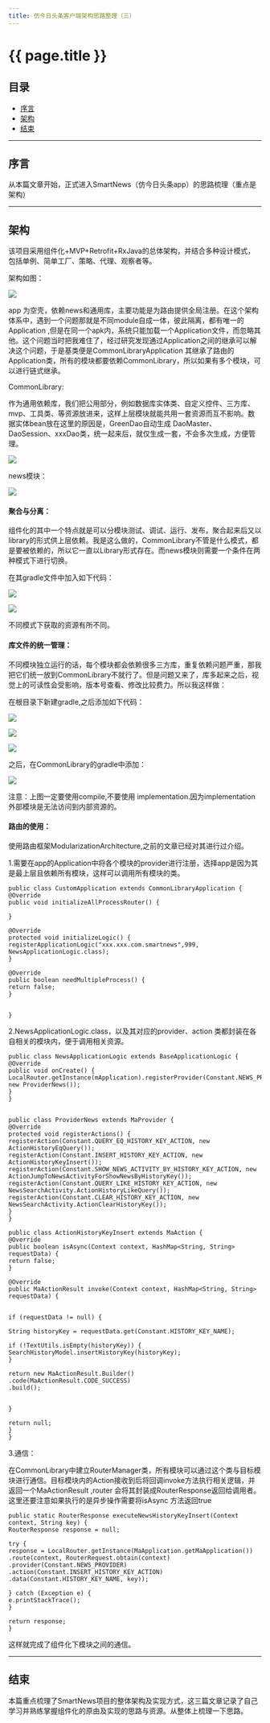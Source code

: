 ```yaml
---
title: 仿今日头条客户端架构思路整理（三）
---
```


# {{ page.title }}

## 目录

+ [序言](#序言)
+ [架构](#架构)
+ [结束](#结束)

----------------------------------

## 序言

从本篇文章开始，正式进入SmartNews（仿今日头条app）的思路梳理（重点是架构）

----------------------------------

## 架构

该项目采用组件化+MVP+Retrofit+RxJava的总体架构，并结合多种设计模式，包括单例、简单工厂、策略、代理、观察者等。


架构如图：

![](http://ogsbxb571.bkt.clouddn.com/%E8%B7%AF%E7%94%B1-1.png)

app 为空壳，依赖news和通用库，主要功能是为路由提供全局注册。在这个架构体系中，遇到一个问题那就是不同module自成一体，彼此隔离，都有唯一的Application ,但是在同一个apk内，系统只能加载一个Application文件，而忽略其他。这个问题当时把我难住了，经过研究发现通过Application之间的继承可以解决这个问题，于是基类便是CommonLibraryApplication 其继承了路由的Application类，所有的模块都要依赖CommonLibrary，所以如果有多个模块，可以进行链式继承。

CommonLibrary:

作为通用依赖库，我们把公用部分，例如数据库实体类、自定义控件、三方库、mvp、工具类、等资源放进来，这样上层模块就能共用一套资源而互不影响。数据实体bean放在这里的原因是，GreenDao自动生成 DaoMaster、DaoSession、xxxDao类，统一起来后，就仅生成一套，不会多次生成，方便管理。

![](http://a3.qpic.cn/psb?/V11eJGIx1VE7bR/TDqSsH5LN91.w4yY4CGDBSlOlsGhpOlFAsqjx*HOhGc!/m/dGYBAAAAAAAAnull&bo=gAKNAgAAAAADBy8!&rf=photolist&t=5)

news模块：

![](http://a3.qpic.cn/psb?/V11eJGIx1VE7bR/UfMbaUeNU86H70fj8lMCO2K7Ma18lzrkXeJHohbKRVY!/m/dMYAAAAAAAAAnull&bo=gAKIAgAAAAADByo!&rf=photolist&t=5)


#### 聚合与分离：

组件化的其中一个特点就是可以分模块测试、调试、运行、发布，聚合起来后又以library的形式供上层依赖。我是这么做的，CommonLibrary不管是什么模式，都是要被依赖的，所以它一直以Library形式存在。而news模块则需要一个条件在两种模式下进行切换。

在其gradle文件中加入如下代码：

![](http://a2.qpic.cn/psb?/V11eJGIx1VE7bR/.dLtnu4SrUh0oOnJmXa4crjXT2G.gytuSMl7CFguBAo!/m/dGEBAAAAAAAAnull&bo=pgMkAQAAAAADB6I!&rf=photolist&t=5)

![](http://a2.qpic.cn/psb?/V11eJGIx1VE7bR/3*a8GvhxWoeSoViHfjYf4qMlYDpZ0KqsT8WSQfYHv5w!/m/dGEBAAAAAAAAnull&bo=UQWAAgAAAAADB*Q!&rf=photolist&t=5)

不同模式下获取的资源有所不同。

#### 库文件的统一管理：

不同模块独立运行的话，每个模块都会依赖很多三方库，重复依赖问题严重，那我把它们统一放到CommonLibrary不就行了。但是问题又来了，库多起来之后，视觉上的可读性会受影响，版本号查看、修改比较费力。所以我这样做：

在根目录下新建gradle,之后添加如下代码：

![](http://a4.qpic.cn/psb?/V11eJGIx1VE7bR/a3FDDH6cw1McqZRxZ.pNSoLBrB8pwZ4z.GVkrYvRpl0!/m/dJMAAAAAAAAAnull&bo=qAZcAgAAAAADB9I!&rf=photolist&t=5)

![](http://a4.qpic.cn/psb?/V11eJGIx1VE7bR/NY70iHpIK1vvenaT3hwnSQP37DE2w0*riesp7uVFSfM!/m/dFcBAAAAAAAAnull&bo=4gSAAgAAAAADB0Y!&rf=photolist&t=5)

![](http://a1.qpic.cn/psb?/V11eJGIx1VE7bR/bOXqORvXviCCHEbMqrOjBSvoBnQngNTEPiGSwHXJFiU!/m/dMgAAAAAAAAAnull&bo=WweAAgAAAAADB*w!&rf=photolist&t=5)

之后，在CommonLibrary的gradle中添加：

![](http://a4.qpic.cn/psb?/V11eJGIx1VE7bR/c96EuiKK9HBaOxoAQYya0JV9m4obz2f0TBB7atl7I1c!/m/dFcBAAAAAAAAnull&bo=1ASAAgAAAAADB3A!&rf=photolist&t=5)

注意：上图一定要使用compile,不要使用 implementation.因为implementation外部模块是无法访问到内部资源的。

#### 路由的使用：

使用路由框架ModularizationArchitecture,之前的文章已经对其进行过介绍。

1.需要在app的Application中将各个模块的provider进行注册，选择app是因为其是最上层且依赖所有模块，这样可以调用所有模块的类。

    public class CustomApplication extends CommonLibraryApplication {
    @Override
    public void initializeAllProcessRouter() {

    }

    @Override
    protected void initializeLogic() {
    registerApplicationLogic("xxx.xxx.com.smartnews",999, NewsApplicationLogic.class);
    }

    @Override
    public boolean needMultipleProcess() {
    return false;
    }


    }
    
2.NewsApplicationLogic.class，以及其对应的provider、action 类都封装在各自相关的模块内，便于调用相关资源。

    public class NewsApplicationLogic extends BaseApplicationLogic {
    @Override
    public void onCreate() {
    LocalRouter.getInstance(mApplication).registerProvider(Constant.NEWS_PROVIDER, new ProviderNews());
    }
    }
    
    
    public class ProviderNews extends MaProvider {
    @Override
    protected void registerActions() {
    registerAction(Constant.QUERY_EQ_HISTORY_KEY_ACTION, new ActionHistoryEqQuery());
    registerAction(Constant.INSERT_HISTORY_KEY_ACTION, new ActionHistoryKeyInsert());
    registerAction(Constant.SHOW_NEWS_ACTIVITY_BY_HISTORY_KEY_ACTION, new ActionJumpToNewsActivityForShowNewsByHistoryKey());
    registerAction(Constant.QUERY_LIKE_HISTORY_KEY_ACTION, new NewsSearchActivity.ActionHistoryLikeQuery());
    registerAction(Constant.CLEAR_HISTORY_KEY_ACTION, new NewsSearchActivity.ActionClearHistoryKey());
    }
    }
    
    public class ActionHistoryKeyInsert extends MaAction {
    @Override
    public boolean isAsync(Context context, HashMap<String, String> requestData) {
    return false;
    }
    
    @Override
    public MaActionResult invoke(Context context, HashMap<String, String> requestData) {
    
    
    if (requestData != null) {
    
    String historyKey = requestData.get(Constant.HISTORY_KEY_NAME);
   
    if (!TextUtils.isEmpty(historyKey)) {
    SearchHistoryModel.insertHistoryKey(historyKey);
    }
    
    return new MaActionResult.Builder()
    .code(MaActionResult.CODE_SUCCESS)
    .build();
    
    
    }
    
    return null;
    }
    }
    
    
3.通信：

在CommonLibrary中建立RouterManager类，所有模块可以通过这个类与目标模块进行通信。目标模块内的Action接收到后将回调invoke方法执行相关逻辑，并返回一个MaActionResult ,router 会将其封装成RouterResponse返回给调用者。这里还要注意如果执行的是异步操作需要将isAsync 方法返回true

    public static RouterResponse executeNewsHistoryKeyInsert(Context context, String key) {
    RouterResponse response = null;

    try {
    response = LocalRouter.getInstance(MaApplication.getMaApplication())
    .route(context, RouterRequest.obtain(context)
    .provider(Constant.NEWS_PROVIDER)
    .action(Constant.INSERT_HISTORY_KEY_ACTION)
    .data(Constant.HISTORY_KEY_NAME, key));

    } catch (Exception e) {
    e.printStackTrace();
    }

    return response;
    }
    
这样就完成了组件化下模块之间的通信。

----------------------------------

## 结束

本篇重点梳理了SmartNews项目的整体架构及实现方式，这三篇文章记录了自己学习并熟练掌握组件化的原由及实现的思路与资源。从整体上梳理一下思路。
    
    


























